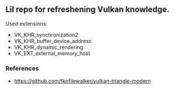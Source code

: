 ## Lil repo for refreshening Vulkan knowledge.

Used extensions:
- VK_KHR_synchronization2
- VK_KHR_buffer_device_address
- VK_KHR_dynamic_rendering
- VK_EXT_external_memory_host

### References
- https://github.com/fknfilewalker/vulkan-triangle-modern
